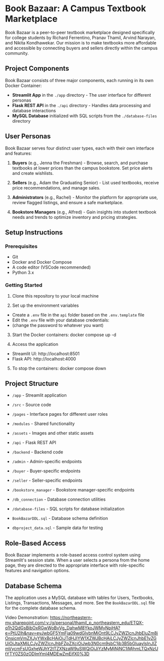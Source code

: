 # Book Bazaar: A Campus Textbook Marketplace

Book Bazaar is a peer-to-peer textbook marketplace designed specifically for college students by Richard Ferrentino, Pranav Thamil, Arvind Narayan, and Nikita Kondhawekar. Our mission is to make textbooks more affordable and accessible by connecting buyers and sellers directly within the campus community.

## Project Components

Book Bazaar consists of three major components, each running in its own Docker Container:

- **Streamlit App** in the `./app` directory - The user interface for different personas
- **Flask REST API** in the `./api` directory - Handles data processing and database interactions
- **MySQL Database** initialized with SQL scripts from the `./database-files` directory

## User Personas

Book Bazaar serves four distinct user types, each with their own interface and features:

1. **Buyers** (e.g., Jenna the Freshman) - Browse, search, and purchase textbooks at lower prices than the campus bookstore. Set price alerts and create wishlists.

2. **Sellers** (e.g., Adam the Graduating Senior) - List used textbooks, receive price recommendations, and manage sales.

3. **Administrators** (e.g., Rachel) - Monitor the platform for appropriate use, review flagged listings, and ensure a safe marketplace.

4. **Bookstore Managers** (e.g., Alfred) - Gain insights into student textbook needs and trends to optimize inventory and pricing strategies.

## Setup Instructions

### Prerequisites

- Git
- Docker and Docker Compose
- A code editor (VSCode recommended)
- Python 3.x

### Getting Started

1. Clone this repository to your local machine

2. Set up the environment variables
- Create a `.env` file in the `api` folder based on the `.env.template` file
- Edit the `.env` file with your database credentials:
- (change the password to whatever you want)

3. Start the Docker containers: docker compose up -d

4. Access the application
- Streamlit UI: http://localhost:8501
- Flask API: http://localhost:4000

5. To stop the containers: docker compose down

## Project Structure

- `/app` - Streamlit application
- `/src` - Source code
 - `/pages` - Interface pages for different user roles
 - `/modules` - Shared functionality
 - `/assets` - Images and other static assets

- `/api` - Flask REST API
- `/backend` - Backend code
 - `/admin` - Admin-specific endpoints
 - `/buyer` - Buyer-specific endpoints
 - `/seller` - Seller-specific endpoints
 - `/bookstore_manager` - Bookstore manager-specific endpoints
 - `/db_connection` - Database connection utilities

- `/database-files` - SQL scripts for database initialization
- `BookBazarDDL.sql` - Database schema definition
- `dbproject_data.sql` - Sample data for testing

## Role-Based Access

Book Bazaar implements a role-based access control system using Streamlit's session state. When a user selects a persona from the home page, they are directed to the appropriate interface with role-specific features and navigation options.

## Database Schema

The application uses a MySQL database with tables for Users, Textbooks, Listings, Transactions, Messages, and more. See the `BookBazarDDL.sql` file for the complete database schema.

Video Demonstration: https://northeastern-my.sharepoint.com/:v:/g/personal/thamil_p_northeastern_edu/ETQX-q1h2QdGsBibOxRGwWoBvVg_DahwM8YkoJWMyNpjHA?e=PtU2lh&nav=eyJwbGF5YmFja09wdGlvbnMiOnt9LCJyZWZlcnJhbEluZm8iOnsicmVmZXJyYWxBcHAiOiJTdHJlYW1XZWJBcHAiLCJyZWZlcnJhbE1vZGUiOiJtaXMiLCJyZWZlcnJhbFZpZXciOiJwb3N0cm9sbC1jb3B5bGluayIsInJlZmVycmFsUGxheWJhY2tTZXNzaW9uSWQiOiJiYzMyMjNjNC1iMjhmLTQxNzUtYTY0ZS0zODlmYmI4MDEwZmEifX0%3D
